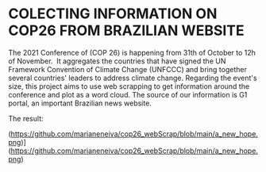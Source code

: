 # COLECTING INFORMATION ON COP26 FROM BRAZILIAN WEBSITE

The 2021 Conference of (COP 26) is happening from 31th of October to 12h of November. 
It aggregates the countries that have signed the UN Framework Convention of Climate Change (UNFCCC) and bring together several countries' leaders to address climate change.
Regarding the event's size, this project aims to use web scrapping to get information around the conference and plot as a word cloud.
The source of our information is G1 portal, an important Brazilian news website.

The result:

(https://github.com/marianeneiva/cop26_webScrap/blob/main/a_new_hope.png)](https://github.com/marianeneiva/cop26_webScrap/blob/main/a_new_hope.png)
